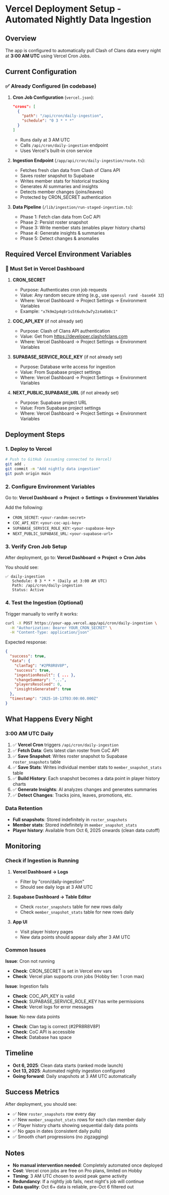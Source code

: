 # Vercel Deployment Setup - Automated Nightly Data Ingestion

## Overview
The app is configured to automatically pull Clash of Clans data every night at **3:00 AM UTC** using Vercel Cron Jobs.

## Current Configuration

### ✅ Already Configured (in codebase)
1. **Cron Job Configuration** (`vercel.json`):
   ```json
   "crons": [
     {
       "path": "/api/cron/daily-ingestion",
       "schedule": "0 3 * * *"
     }
   ]
   ```
   - Runs daily at 3 AM UTC
   - Calls `/api/cron/daily-ingestion` endpoint
   - Uses Vercel's built-in cron service

2. **Ingestion Endpoint** (`/app/api/cron/daily-ingestion/route.ts`):
   - Fetches fresh clan data from Clash of Clans API
   - Saves roster snapshot to Supabase
   - Writes member stats for historical tracking
   - Generates AI summaries and insights
   - Detects member changes (joins/leaves)
   - Protected by CRON_SECRET authentication

3. **Data Pipeline** (`/lib/ingestion/run-staged-ingestion.ts`):
   - Phase 1: Fetch clan data from CoC API
   - Phase 2: Persist roster snapshot
   - Phase 3: Write member stats (enables player history charts)
   - Phase 4: Generate insights & summaries
   - Phase 5: Detect changes & anomalies

## Required Vercel Environment Variables

### 🔐 Must Set in Vercel Dashboard

1. **CRON_SECRET**
   - Purpose: Authenticates cron job requests
   - Value: Any random secure string (e.g., use `openssl rand -base64 32`)
   - Where: Vercel Dashboard → Project Settings → Environment Variables
   - Example: `"x7k9m2p4q8r1s5t6u9v3w7y2z4a6b8c1"`

2. **COC_API_KEY** (if not already set)
   - Purpose: Clash of Clans API authentication
   - Value: Get from https://developer.clashofclans.com
   - Where: Vercel Dashboard → Project Settings → Environment Variables

3. **SUPABASE_SERVICE_ROLE_KEY** (if not already set)
   - Purpose: Database write access for ingestion
   - Value: From Supabase project settings
   - Where: Vercel Dashboard → Project Settings → Environment Variables

4. **NEXT_PUBLIC_SUPABASE_URL** (if not already set)
   - Purpose: Supabase project URL
   - Value: From Supabase project settings
   - Where: Vercel Dashboard → Project Settings → Environment Variables

## Deployment Steps

### 1. Deploy to Vercel
```bash
# Push to GitHub (assuming connected to Vercel)
git add .
git commit -m "Add nightly data ingestion"
git push origin main
```

### 2. Configure Environment Variables
Go to: **Vercel Dashboard → Project → Settings → Environment Variables**

Add the following:
- `CRON_SECRET`: `<your-random-secret>`
- `COC_API_KEY`: `<your-coc-api-key>`
- `SUPABASE_SERVICE_ROLE_KEY`: `<your-supabase-key>`
- `NEXT_PUBLIC_SUPABASE_URL`: `<your-supabase-url>`

### 3. Verify Cron Job Setup
After deployment, go to:
**Vercel Dashboard → Project → Cron Jobs**

You should see:
```
✅ daily-ingestion
   Schedule: 0 3 * * * (Daily at 3:00 AM UTC)
   Path: /api/cron/daily-ingestion
   Status: Active
```

### 4. Test the Ingestion (Optional)
Trigger manually to verify it works:

```bash
curl -X POST https://your-app.vercel.app/api/cron/daily-ingestion \
  -H "Authorization: Bearer YOUR_CRON_SECRET" \
  -H "Content-Type: application/json"
```

Expected response:
```json
{
  "success": true,
  "data": {
    "clanTag": "#2PR8R8V8P",
    "success": true,
    "ingestionResult": { ... },
    "changeSummary": "...",
    "playersResolved": 0,
    "insightsGenerated": true
  },
  "timestamp": "2025-10-13T03:00:00.000Z"
}
```

## What Happens Every Night

### 3:00 AM UTC Daily
1. ✅ **Vercel Cron** triggers `/api/cron/daily-ingestion`
2. ✅ **Fetch Data**: Gets latest clan roster from CoC API
3. ✅ **Save Snapshot**: Writes roster snapshot to Supabase `roster_snapshots` table
4. ✅ **Save Stats**: Writes individual member stats to `member_snapshot_stats` table
5. ✅ **Build History**: Each snapshot becomes a data point in player history charts
6. ✅ **Generate Insights**: AI analyzes changes and generates summaries
7. ✅ **Detect Changes**: Tracks joins, leaves, promotions, etc.

### Data Retention
- **Full snapshots**: Stored indefinitely in `roster_snapshots`
- **Member stats**: Stored indefinitely in `member_snapshot_stats`
- **Player history**: Available from Oct 6, 2025 onwards (clean data cutoff)

## Monitoring

### Check if Ingestion is Running
1. **Vercel Dashboard → Logs**
   - Filter by "cron/daily-ingestion"
   - Should see daily logs at 3 AM UTC

2. **Supabase Dashboard → Table Editor**
   - Check `roster_snapshots` table for new rows daily
   - Check `member_snapshot_stats` table for new rows daily

3. **App UI**
   - Visit player history pages
   - New data points should appear daily after 3 AM UTC

### Common Issues

**Issue**: Cron not running
- **Check**: CRON_SECRET is set in Vercel env vars
- **Check**: Vercel plan supports cron jobs (Hobby tier: 1 cron max)

**Issue**: Ingestion fails
- **Check**: COC_API_KEY is valid
- **Check**: SUPABASE_SERVICE_ROLE_KEY has write permissions
- **Check**: Vercel logs for error messages

**Issue**: No new data points
- **Check**: Clan tag is correct (#2PR8R8V8P)
- **Check**: CoC API is accessible
- **Check**: Database has space

## Timeline

- **Oct 6, 2025**: Clean data starts (ranked mode launch)
- **Oct 13, 2025**: Automated nightly ingestion configured
- **Going forward**: Daily snapshots at 3 AM UTC automatically

## Success Metrics

After deployment, you should see:
- ✅ New `roster_snapshots` row every day
- ✅ New `member_snapshot_stats` rows for each clan member daily
- ✅ Player history charts showing sequential daily data points
- ✅ No gaps in dates (consistent daily pulls)
- ✅ Smooth chart progressions (no zigzagging)

## Notes

- **No manual intervention needed**: Completely automated once deployed
- **Cost**: Vercel cron jobs are free on Pro plans, limited on Hobby
- **Timing**: 3 AM UTC chosen to avoid peak game activity
- **Redundancy**: If a nightly job fails, next night's job will continue
- **Data quality**: Oct 6+ data is reliable, pre-Oct 6 filtered out
